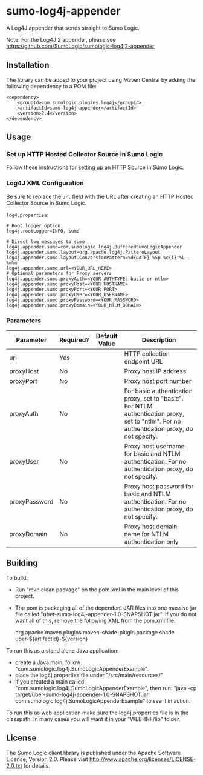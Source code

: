 # sumo-log4j-appender

A Log4J appender that sends straight to Sumo Logic.

Note: For the Log4J 2 appender, please see https://github.com/SumoLogic/sumologic-log4j2-appender

## Installation

The library can be added to your project using Maven Central by adding the following dependency to a POM file:

```
<dependency>
    <groupId>com.sumologic.plugins.log4j</groupId>
    <artifactId>sumo-log4j-appender</artifactId>
    <version>2.4</version>
</dependency>
```

## Usage

### Set up HTTP Hosted Collector Source in Sumo Logic

Follow these instructions for [setting up an HTTP Source](http://help.sumologic.com/Send_Data/Sources/HTTP_Source) in Sumo Logic.

### Log4J XML Configuration

Be sure to replace the `url` field with the URL after creating an HTTP Hosted Collector Source in Sumo Logic.

`log4.properties`:

    # Root logger option
    log4j.rootLogger=INFO, sumo

    # Direct log messages to sumo
    log4j.appender.sumo=com.sumologic.log4j.BufferedSumoLogicAppender
    log4j.appender.sumo.layout=org.apache.log4j.PatternLayout
    log4j.appender.sumo.layout.ConversionPattern=%d{DATE} %5p %c{1}:%L - %m%n
    log4j.appender.sumo.url=<YOUR_URL_HERE>
    # Optional parameters for Proxy servers
    log4j.appender.sumo.proxyAuth=<YOUR AUTHTYPE: basic or ntlm>
    log4j.appender.sumo.proxyHost=<YOUR HOSTNAME>
    log4j.appender.sumo.proxyPort=<YOUR PORT>
    log4j.appender.sumo.proxyUser=<YOUR_USERNAME>
    log4j.appender.sumo.proxyPassword=<YOUR_PASSWORD>
    log4j.appender.sumo.proxyDomain=<YOUR_NTLM_DOMAIN>


### Parameters

| Parameter          | Required? | Default Value | Description                                                                                                                                |
|--------------------|----------|---------------|--------------------------------------------------------------------------------------------------------------------------------------------|
| url                | Yes      |               | HTTP collection endpoint URL                                                                                                               |
| proxyHost          | No       |               | Proxy host IP address                                                                                                                      |
| proxyPort          | No       |               | Proxy host port number                                                                                                                     |
| proxyAuth          | No       |               | For basic authentication proxy, set to "basic". For NTLM authentication proxy, set to "ntlm". For no authentication proxy, do not specify. |
| proxyUser          | No       |               | Proxy host username for basic and NTLM authentication. For no authentication proxy, do not specify.                                        |
| proxyPassword      | No       |               | Proxy host password for basic and NTLM authentication. For no authentication proxy, do not specify.                                        |
| proxyDomain        | No       |               | Proxy host domain name for NTLM authentication only

## Building

To build:
- Run "mvn clean package" on the pom.xml in the main level of this project.
- The pom is packaging all of the dependent JAR files into one massive jar file called "uber-sumo-log4j-appender-1.0-SNAPSHOT.jar". If you do not want all of this, remove the following XML from the pom.xml file:

	<build>
		<plugins>
			<plugin>
			    <groupId>org.apache.maven.plugins</groupId>
			    <artifactId>maven-shade-plugin</artifactId>
			    <executions>
			        <execution>
			            <phase>package</phase>
			            <goals>
			                <goal>shade</goal>
			            </goals>
			        </execution>
			    </executions>
			    <configuration>
			        <finalName>uber-${artifactId}-${version}</finalName>
			    </configuration>
			</plugin>
		</plugins>
	</build>

To run this as a stand alone Java application:
- create a Java main, follow "com.sumologic.log4j.SumoLogicAppenderExample".
- place the log4j.properties file under "/src/main/resources/"
- if you created a main called "com.sumologic.log4j.SumoLogicAppenderExample", 
then run: "java -cp target/uber-sumo-log4j-appender-1.0-SNAPSHOT.jar com.sumologic.log4j.SumoLogicAppenderExample" to see it in action. 

To run this as web application make sure the log4j.properties file is in the classpath. In many cases you will want it in your "WEB-INF/lib" folder.

## License

The Sumo Logic client library is published under the Apache Software License, Version 2.0. Please visit http://www.apache.org/licenses/LICENSE-2.0.txt for details.
